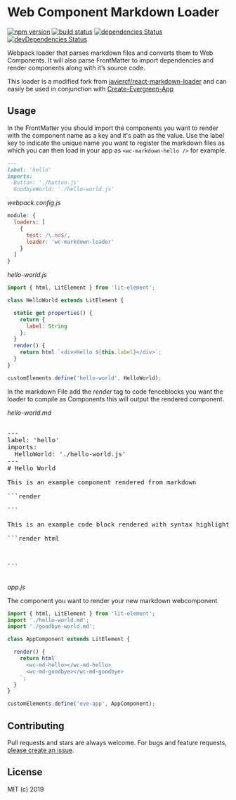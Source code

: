 Web Component Markdown Loader
==================

[![npm version](https://img.shields.io/npm/v/wc-markdown-loader.svg)](https://www.npmjs.com/package/wc-markdown-loader)
[![build status](https://travis-ci.org/hutchgrant/wc-markdown-loader.svg?branch=master)](https://travis-ci.org/javiercf/wc-markdown-loader)
[![dependencies Status](https://david-dm.org/hutchgrant/wc-markdown-loader/status.svg)](https://david-dm.org/javiercf/wc-markdown-loader)
[![devDependencies Status](https://david-dm.org/hutchgrant/wc-markdown-loader/dev-status.svg)](https://david-dm.org/hutchgrant/wc-markdown-loader?type=dev)

Webpack loader that parses markdown files and converts them to Web Components.
It will also parse FrontMatter to import dependencies and render components
along with it’s source code.

This loader is a modified fork from [javiercf/react-markdown-loader](https://github.com/javiercf/react-markdown-loader) and can easily be used in conjunction with [Create-Evergreen-App](https://github.com/ProjectEvergreen/create-evergreen-app)

## Usage

In the FrontMatter you should import the components you want to render
with the component name as a key and it's path as the value.  Use the label key to indicate the unique name you want to register the markdown files as which you can then load in your app as `<wc-markdown-hello />` for example.

```markdown
---
label: 'hello'
imports:
  Button: './button.js'
  GoodbyeWorld: './hello-world.js'
```

*webpack.config.js*
```js
module: {
  loaders: [
    {
      test: /\.md$/,
      loader: 'wc-markdown-loader'
    }
  ]
}
```

*hello-world.js*
```js
import { html, LitElement } from 'lit-element';

class HelloWorld extends LitElement {

  static get properties() {
    return {
      label: String
    };
  }
  render() {
    return html `<div>Hello ${this.label}</div>`;
  }
}

customElements.define('hello-world', HelloWorld);

```
In the markdown File add the *render* tag to code fenceblocks you want the
loader to compile as Components this will output the rendered component.

*hello-world.md*

<pre>

---
label: 'hello'
imports:
  HelloWorld: './hello-world.js'
---
# Hello World

This is an example component rendered from markdown

```render
<hello-world label="world"></hello-world>
```

This is an example code block rendered with syntax highlighter

```render html
<!-- This will only render in prism syntax highlighter -->
<!-- You can override this style, see ./demo/hello-world.md -->
<hello-world label="world"></hello-world>
```

</pre>

*app.js*

The component you want to render your new markdown webcomponent

```js
import { html, LitElement } from 'lit-element';
import './hello-world.md';
import './goodbye-world.md';

class AppComponent extends LitElement {

  render() {
    return html`
      <wc-md-hello></wc-md-hello>
      <wc-md-goodbye></wc-md-goodbye>
    `;
  }
}

customElements.define('eve-app', AppComponent);
```

## Contributing

Pull requests and stars are always welcome. For bugs and feature requests, [please create an issue](../../issues/new).

## License

MIT (c) 2019
